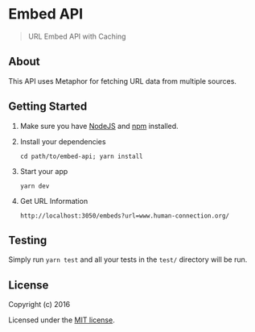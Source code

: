# Embed API

> URL Embed API with Caching

## About

This API uses Metaphor for fetching URL data from multiple sources.

## Getting Started

1. Make sure you have [NodeJS](https://nodejs.org/) and [npm](https://www.npmjs.com/) installed.
2. Install your dependencies

    ```
    cd path/to/embed-api; yarn install
    ```

3. Start your app

    ```
    yarn dev
    ```

4. Get URL Information
   
   ```
   http://localhost:3050/embeds?url=www.human-connection.org/
   ```

## Testing

Simply run `yarn test` and all your tests in the `test/` directory will be run.

## License

Copyright (c) 2016

Licensed under the [MIT license](LICENSE).
